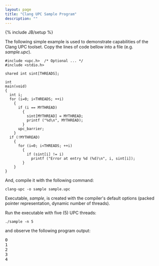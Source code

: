 ```yaml
---
layout: page
title: "Clang UPC Sample Program"
description: ""
---
```

{% include JB/setup %}

The following simple example is used to demonstrate capabilities
of the Clang UPC toolset.  Copy the lines of code bellow into a
file (e.g. _sample.upc_).

    #include <upc.h>  /* Optional ... */
    #include <stdio.h>
    
    shared int sint[THREADS];
    
    int
    main(void)
    {
      int i;
      for (i=0; i<THREADS; ++i)
        {
          if (i == MYTHREAD)
            {
              sint[MYTHREAD] = MYTHREAD;
              printf ("%d\n", MYTHREAD);
            }
          upc_barrier;
        }
      if (!MYTHREAD)
        {
          for (i=0; i<THREADS; ++i)
            {
              if (sint[i] != i)
                printf ("Error at entry %d (%d)\n", i, sint[i]);
            }
        }
    }
    
And, compile it with the following command:

    clang-upc -o sample sample.upc

Executable, _sample_, is created with the compiler's default options
(packed pointer representation, dynamic number of threads).

Run the executable with five (5) UPC threads:

    ./sample -n 5

and observe the following program output:

<pre>
0
1
2
3
4
</pre>

